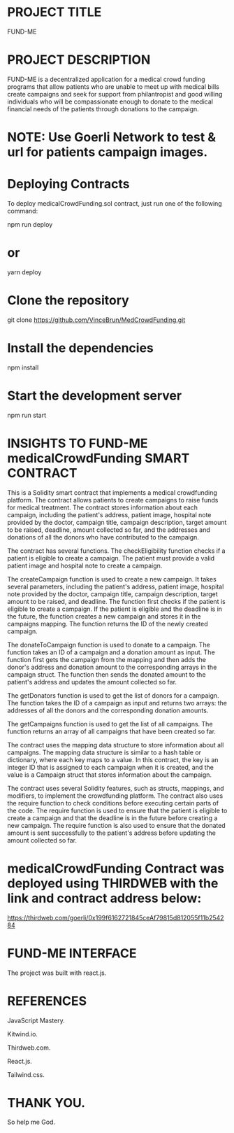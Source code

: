 # PROJECT TITLE
FUND-ME

# PROJECT DESCRIPTION
FUND-ME is a decentralized application for a medical crowd funding programs that allow patients who are unable to meet up with medical bills create campaigns and seek for support from philantropist and good willing individuals who will be compassionate enough to donate to the medical financial needs of the patients through donations to the campaign.

# NOTE: Use Goerli Network to test & url for patients campaign images.

# Deploying Contracts
To deploy medicalCrowdFunding.sol contract, just run one of the following command:

npm run deploy
# or
yarn deploy

# Clone the repository
git clone https://github.com/VinceBrun/MedCrowdFunding.git

# Install the dependencies
npm install

# Start the development server
npm run start

# INSIGHTS TO FUND-ME medicalCrowdFunding SMART CONTRACT

This is a Solidity smart contract that implements a medical crowdfunding platform. The contract allows patients to create campaigns to raise funds for medical treatment. The contract stores information about each campaign, including the patient's address, patient image, hospital note provided by the doctor, campaign title, campaign description, target amount to be raised, deadline, amount collected so far, and the addresses and donations of all the donors who have contributed to the campaign.

The contract has several functions. The checkEligibility function checks if a patient is eligible to create a campaign. The patient must provide a valid patient image and hospital note to create a campaign.

The createCampaign function is used to create a new campaign. It takes several parameters, including the patient's address, patient image, hospital note provided by the doctor, campaign title, campaign description, target amount to be raised, and deadline. The function first checks if the patient is eligible to create a campaign. If the patient is eligible and the deadline is in the future, the function creates a new campaign and stores it in the campaigns mapping. The function returns the ID of the newly created campaign.

The donateToCampaign function is used to donate to a campaign. The function takes an ID of a campaign and a donation amount as input. The function first gets the campaign from the mapping and then adds the donor's address and donation amount to the corresponding arrays in the campaign struct. The function then sends the donated amount to the patient's address and updates the amount collected so far.

The getDonators function is used to get the list of donors for a campaign. The function takes the ID of a campaign as input and returns two arrays: the addresses of all the donors and the corresponding donation amounts.

The getCampaigns function is used to get the list of all campaigns. The function returns an array of all campaigns that have been created so far.

The contract uses the mapping data structure to store information about all campaigns. The mapping data structure is similar to a hash table or dictionary, where each key maps to a value. In this contract, the key is an integer ID that is assigned to each campaign when it is created, and the value is a Campaign struct that stores information about the campaign.

The contract uses several Solidity features, such as structs, mappings, and modifiers, to implement the crowdfunding platform. The contract also uses the require function to check conditions before executing certain parts of the code. The require function is used to ensure that the patient is eligible to create a campaign and that the deadline is in the future before creating a new campaign. The require function is also used to ensure that the donated amount is sent successfully to the patient's address before updating the amount collected so far.


# medicalCrowdFunding Contract was deployed using THIRDWEB with the link and contract address below:
https://thirdweb.com/goerli/0x199f6162721845ceAf79815d812055f11b254284

# FUND-ME INTERFACE

The project was built with react.js.


# REFERENCES

JavaScript Mastery.

Kitwind.io.

Thirdweb.com.

React.js.

Tailwind.css.


# THANK YOU.

So help me God.
